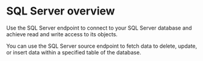 # SQL Server overview

Use the SQL Server endpoint to connect to your SQL Server database and achieve read and write access to its objects.&#x20;

You can use the SQL Server source endpoint to fetch data to delete, update, or insert data within a specified table of the database.
